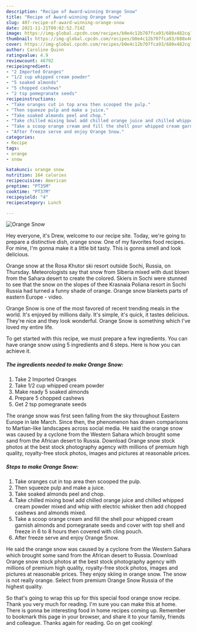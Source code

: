 ```yaml
---
description: "Recipe of Award-winning Orange Snow"
title: "Recipe of Award-winning Orange Snow"
slug: 407-recipe-of-award-winning-orange-snow
date: 2021-11-21T09:02:52.714Z
image: https://img-global.cpcdn.com/recipes/b0e4c12b707fca93/680x482cq70/orange-snow-recipe-main-photo.jpg
thumbnail: https://img-global.cpcdn.com/recipes/b0e4c12b707fca93/680x482cq70/orange-snow-recipe-main-photo.jpg
cover: https://img-global.cpcdn.com/recipes/b0e4c12b707fca93/680x482cq70/orange-snow-recipe-main-photo.jpg
author: Caroline Quinn
ratingvalue: 4.9
reviewcount: 46792
recipeingredient:
- "2 Imported Oranges"
- "1/2 cup whipped cream powder"
- "5 soaked almonds"
- "5 chopped cashews"
- "2 tsp pomegranate seeds"
recipeinstructions:
- "Take oranges cut in top area then scooped the pulp."
- "Then squeeze pulp and make a juice."
- "Take soaked almonds peel and chop."
- "Take chilled mixing bowl add chilled orange juice and chilled whipped cream powder mixed and whip with electric whisker then add chopped cashews and almonds mixed."
- "Take a scoop orange cream and fill the shell pour whipped cream garnish almonds and pomegranate seeds and cover with top shell and freeze in 6 to 8 hours then covered with cling pouch."
- "After freeze serve and enjoy Orange Snow."
categories:
- Recipe
tags:
- orange
- snow

katakunci: orange snow 
nutrition: 164 calories
recipecuisine: American
preptime: "PT35M"
cooktime: "PT37M"
recipeyield: "4"
recipecategory: Lunch

---
```



![Orange Snow](https://img-global.cpcdn.com/recipes/b0e4c12b707fca93/680x482cq70/orange-snow-recipe-main-photo.jpg)

Hey everyone, it's Drew, welcome to our recipe site. Today, we're going to prepare a distinctive dish, orange snow. One of my favorites food recipes. For mine, I'm gonna make it a little bit tasty. This is gonna smell and look delicious.

Orange snow at the Rosa Khutor ski resort outside Sochi, Russia, on Thursday. Meteorologists say that snow from Siberia mixed with dust blown from the Sahara desert to create the colored. Skiers in Sochi were stunned to see that the snow on the slopes of thee Krasnaia Poliana resort in Sochi Russia had turned a funny shade of orange. Orange snow blankets parts of eastern Europe - video.

Orange Snow is one of the most favored of recent trending meals in the world. It's enjoyed by millions daily. It's simple, it's quick, it tastes delicious. They're nice and they look wonderful. Orange Snow is something which I've loved my entire life.


To get started with this recipe, we must prepare a few ingredients. You can have orange snow using 5 ingredients and 6 steps. Here is how you can achieve it.

<!--inarticleads1-->

##### The ingredients needed to make Orange Snow:

1. Take 2 Imported Oranges
1. Take 1/2 cup whipped cream powder
1. Make ready 5 soaked almonds
1. Prepare 5 chopped cashews
1. Get 2 tsp pomegranate seeds


The orange snow was first seen falling from the sky throughout Eastern Europe in late March. Since then, the phenomenon has drawn comparisons to Martian-like landscapes across social media. He said the orange snow was caused by a cyclone from the Western Sahara which brought some sand from the African desert to Russia. Download Orange snow stock photos at the best stock photography agency with millions of premium high quality, royalty-free stock photos, images and pictures at reasonable prices. 

<!--inarticleads2-->

##### Steps to make Orange Snow:

1. Take oranges cut in top area then scooped the pulp.
1. Then squeeze pulp and make a juice.
1. Take soaked almonds peel and chop.
1. Take chilled mixing bowl add chilled orange juice and chilled whipped cream powder mixed and whip with electric whisker then add chopped cashews and almonds mixed.
1. Take a scoop orange cream and fill the shell pour whipped cream garnish almonds and pomegranate seeds and cover with top shell and freeze in 6 to 8 hours then covered with cling pouch.
1. After freeze serve and enjoy Orange Snow.


He said the orange snow was caused by a cyclone from the Western Sahara which brought some sand from the African desert to Russia. Download Orange snow stock photos at the best stock photography agency with millions of premium high quality, royalty-free stock photos, images and pictures at reasonable prices. They enjoy skiing in orange snow. The snow is not really orange. Select from premium Orange Snow Russia of the highest quality. 

So that's going to wrap this up for this special food orange snow recipe. Thank you very much for reading. I'm sure you can make this at home. There is gonna be interesting food in home recipes coming up. Remember to bookmark this page in your browser, and share it to your family, friends and colleague. Thanks again for reading. Go on get cooking!
